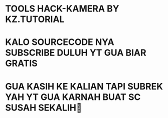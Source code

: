 # TOOLS HACK-KAMERA BY KZ.TUTORIAL
# KALO SOURCECODE NYA SUBSCRIBE DULUH YT GUA BIAR GRATIS
# GUA KASIH KE KALIAN TAPI SUBREK YAH YT GUA KARNAH BUAT SC SUSAH SEKALIH🙏
